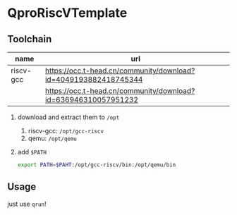 # QproRiscVTemplate

## Toolchain

| name      | url                                                          |
| --------- | ------------------------------------------------------------ |
| riscv-gcc | https://occ.t-head.cn/community/download?id=4049193882418745344 |
|           | https://occ.t-head.cn/community/download?id=636946310057951232 |

1. download and extract them to `/opt`

   1. riscv-gcc: `/opt/gcc-riscv`
   2. qemu: `/opt/qemu`

2. add `$PATH`

   ```sh
   export PATH=$PAHT:/opt/gcc-riscv/bin:/opt/qemu/bin
   ```

   

## Usage

just use `qrun`!